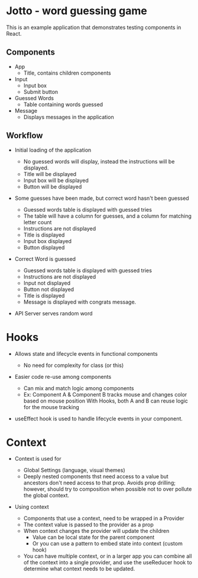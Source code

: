 # Jotto - word guessing game
This is an example application that demonstrates testing components in React. 

## Components
* App
    * Title, contains children components
* Input
    * Input box 
    * Submit button
* Guessed Words
    * Table containing words guessed
* Message
   * Displays messages in the application

## Workflow 
* Initial loading of the application
    * No guessed words will display, instead the instructions will be displayed.
    *  Title will be displayed
    *  Input box will be displayed
    *  Button will be displayed

* Some guesses have been made, but correct word hasn't been guessed 
    * Guessed words table is displayed with guessed tries
    * The table will have a column for guesses, and a column for matching letter count 
    * Instructions are not displayed
    * Title is displayed
    * Input box displayed
    * Button displayed

* Correct Word is guessed
    * Guessed words table is displayed with guessed tries
    * Instructions are not displayed
    * Input not displayed
    * Button not displayed
    * Title is displayed
    * Message is displayed with congrats message. 

* API Server serves random word

# Hooks
* Allows state and lifecycle events in functional components
   * No need for complexity for class (or this)
* Easier code re-use among components
   * Can mix and match logic among components
   * Ex: 
        Component A & Component B tracks mouse and changes color based on mouse position
        With Hooks, both A and B can reuse logic for the mouse tracking 

* useEffect hook is used to handle lifecycle events in your component. 


# Context 
* Context is used for 
    * Global Settings (language, visual themes)
    * Deeply nested components thst need access to a value but ancestors don't need access to that prop. Avoids prop drilling; however, should try to composition when possible not to over pollute the global context. 

* Using context
   * Components that use a context, need to be wrapped in a Provider
   * The context value is passed to the provider as a prop
   * When context changes the provider will update the children
      * Value can be local state for the parent component
      * Or you can use a pattern to embed state into context (custom hook)
   * You can have multiple context, or in a larger app you can combine all of the context into a single provider, and use the useReducer hook to determine what context needs to be updated. 

